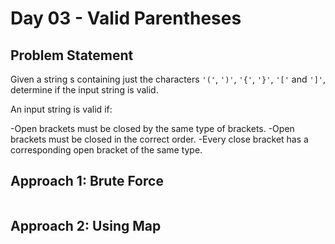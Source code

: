 
# Day 03 - Valid Parentheses

## Problem Statement
Given a string s containing just the characters `'('`, `')'`, `'{'`, `'}'`, `'['` and `']'`, determine if the input string is valid.

An input string is valid if:

-Open brackets must be closed by the same type of brackets.
-Open brackets must be closed in the correct order.
-Every close bracket has a corresponding open bracket of the same type.

## Approach 1: Brute Force
```javascript

```
## Approach 2: Using Map
```javascript

```
